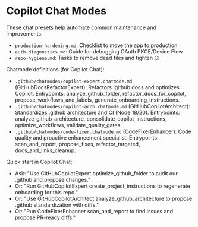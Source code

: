 # Copilot Chat Modes

These chat presets help automate common maintenance and improvements.

- `production-hardening.md`: Checklist to move the app to production
- `auth-diagnostics.md`: Guide for debugging OAuth PKCE/Device Flow
- `repo-hygiene.md`: Tasks to remove dead files and tighten CI

Chatmode definitions (for Copilot Chat):

- `.github/chatmodes/copilot-expert.chatmode.md` (GitHubDocsRefactorExpert): Refactors .github docs and optimizes Copilot. Entrypoints: analyze_github_folder, refactor_docs_for_copilot, propose_workflows_and_labels, generate_onboarding_instructions.
- `.github/chatmodes/copilot-arch.chatmode.md` (GitHubCopilotArchitect): Standardizes .github architecture and CI (Node 18/20). Entrypoints: analyze_github_architecture, consolidate_copilot_instructions, optimize_workflows, validate_quality_gates.
- `.github/chatmodes/code-fixer.chatmode.md` (CodeFixerEnhancer): Code quality and proactive enhancement specialist. Entrypoints: scan_and_report, propose_fixes, refactor_targeted, docs_and_links_cleanup.

Quick start in Copilot Chat:

- Ask: "Use GitHubCopilotExpert optimize_github_folder to audit our .github and propose changes."
- Or: "Run GitHubCopilotExpert create_project_instructions to regenerate onboarding for this repo."
- Or: "Use GitHubCopilotArchitect analyze_github_architecture to propose .github standardization with diffs."
- Or: "Run CodeFixerEnhancer scan_and_report to find issues and propose PR-ready diffs."
